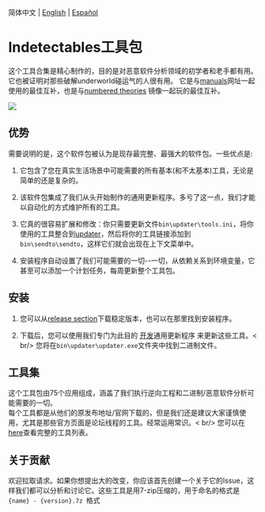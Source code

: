 简体中文 | [English](README.md) | [Español](README.ES.md)


# Indetectables工具包

这个工具合集是精心制作的，目的是对恶意软件分析领域的初学者和老手都有用。它也被证明对那些破解underworld碰运气的人很有用。
它是与[manuals](https://github.com/indetectables-net/manuals)网址一起使用的最佳互补，也是与[numbered theories](https://github.com/indetectables-net/teorias-numeradas) 镜像一起玩的最佳互补。

![](assets/demo.gif)


## 优势

需要说明的是，这个软件包被认为是现存最完整、最强大的软件包。一些优点是:

1. 它包含了您在真实生活场景中可能需要的所有基本(和不太基本)工具，无论是简单的还是复杂的。

2. 该软件包集成了我们从头开始制作的通用更新程序。多亏了这一点，我们才能以自动化的方式维护所有的工具。

3. 它真的很容易扩展和修改：你只需要更新文件`bin\updater\tools.ini`，将你使用的工具整合到[updater](https://github.com/xchwarze/universal-tool-updater)，然后将你的工具链接添加到`bin\sendto\sendto`，这样它们就会出现在上下文菜单中。
4. 安装程序自动设置了我们可能需要的一切--一切，从依赖关系到环境变量，它甚至可以添加一个计划任务，每周更新整个工具包。

## 安装

1. 您可以从[release section](https://github.com/indetectables-net/toolkit/releases)下载稳定版本，也可以在那里找到安装程序。

2. 下载后，您可以使用我们专门为此目的 [开发](https://github.com/xchwarze/universal-tool-updater)通用更新程序 来更新这些工具。< br/>
您将在`bin\updater\updater.exe`文件夹中找到二进制文件。


## 工具集

这个工具包由75个应用组成，涵盖了我们执行逆向工程和二进制/恶意软件分析可能需要的一切。 <br/>
每个工具都是从他们的原发布地址/官网下载的，但是我们还是建议大家谨慎使用，尤其是那些官方页面是论坛线程的工具。经常运用常识。< br/>
您可以在[here](TOOLS.md)查看完整的工具列表。


## 关于贡献

欢迎拉取请求。如果你想提出大的改变，你应该首先创建一个关于它的Issue，这样我们都可以分析和讨论它。这些工具是用7-zip压缩的，用于命名的格式是`{name} - {version}.7z `格式
